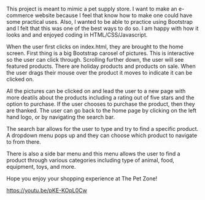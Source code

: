 This project is meant to mimic a pet supply store. I want to make an e-commerce website because I feel that know how to make one could have some practical uses. Also, I wanted to be able to practice using Bootstrap and I felt that this was one of the best ways to do so. I am happy with how it looks and and enjoyed coding in HTML/CSS/Javascript.

When the user first clicks on index.html, they are brought to the home screen. First thing is a big Bootstrap carosel of pictures. This is interactive so the user can click through. Scrolling further down, the user will see featured products. There are holiday products and products on sale. When the user drags their mouse over the product it moves to indicate it can be clicked on.

All the pictures can be clicked on and lead the user to a new page with more deatils about the products including a rating out of five stars and the option to purchase. If the user chooses to purchase the product, then they are thanked. The user can go back to the home page by clicking on the left hand logo, or by navigating the search bar.

The search bar allows for the user to type and try to find a specific product. A dropdown menu pops up and they can choose which product to navigate to from there.

There is also a side bar menu and this menu allows the user to find a product through various categories including type of animal, food, equipment, toys, and more.

Hope you enjoy your shopping experience at The Pet Zone!

https://youtu.be/pKE-KOpL0Cw

